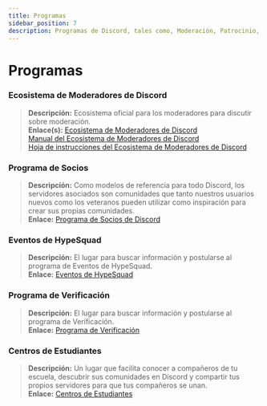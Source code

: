 ```yaml
---
title: Programas
sidebar_position: 7
description: Programas de Discord, tales como, Moderación, Patrocinio, HSE y Verificación.
---
```


# Programas

### **Ecosistema de Moderadores de Discord** 
> __Descripción:__ Ecosistema oficial para los moderadores para discutir sobre moderación.   <br/>
__Enlace(s):__ [Ecosistema de Moderadores de Discord](https://blog.discord.com/announcing-the-discord-moderator-academy-exam-a1bcb5b9d405)   <br/>
[Manual del Ecosistema de Moderadores de Discord](https://drive.google.com/file/d/1rCCi7UZ3BAS38T-zwBVpmTb13m8z7avW/view)   <br/>
[Hoja de instrucciones del Ecosistema de Moderadores de Discord](https://drive.google.com/file/d/1ir-H91-yfskFO4wjEQCtc81ip9XErl9l/view)

### **Programa de Socios**
> __Descripción:__ Como modelos de referencia para todo Discord, los servidores asociados son comunidades que tanto nuestros usuarios nuevos como los veteranos pueden utilizar como inspiración para crear sus propias comunidades.   <br/>
__Enlace:__ [Programa de Socios de Discord](https://dis.gd/partners)

### **Eventos de HypeSquad**
> __Descripción:__ El lugar para buscar información y postularse al programa de Eventos de HypeSquad.   <br/>
__Enlace:__ [Eventos de HypeSquad](https://dis.gd/hypesquad)

### **Programa de Verificación**
> __Descripción:__ El lugar para buscar información y postularse al programa de Verificación.   <br/>
__Enlace:__ [Programa de Verificación](https://dis.gd/verification)

### **Centros de Estudiantes**
> __Descripción:__ Un lugar que facilita conocer a compañeros de tu escuela, descubrir sus comunidades en Discord y compartir tus propios servidores para que tus compañeros se unan.   <br/>
__Enlace:__ [Centros de Estudiantes](https://dis.gd/studenthubs)
